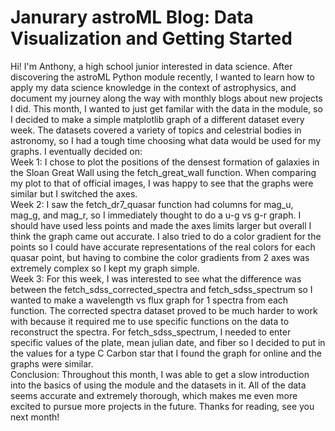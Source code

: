 # Janurary astroML Blog: Data Visualization and Getting Started
Hi! I'm Anthony, a high school junior interested in data science. After discovering the astroML Python module recently, I wanted to learn how to apply my data science knowledge in the context of astrophysics, and document my journey along the way with monthly blogs about new projects I did. This month, I wanted to just get familar with the data in the module, so I decided to make a simple matplotlib graph of a different dataset every week. The datasets covered a variety of topics and celestrial bodies in astronomy, so I had a tough time choosing what data would be used for my graphs. I eventually decided on: <br/>
Week 1: I chose to plot the positions of the densest formation of galaxies in the Sloan Great Wall using the fetch_great_wall function. When comparing my plot to that of official images, I was happy to see that the graphs were similar but I switched the axes. <br/>
Week 2: I saw the fetch_dr7_quasar function had columns for mag_u, mag_g, and mag_r, so I immediately thought to do a u-g vs g-r graph. I should have used less points and made the axes limits larger but overall I think the graph came out accurate. I also tried to do a color gradient for the points so I could have accurate representations of the real colors for each quasar point, but having to combine the color gradients from 2 axes was extremely complex so I kept my graph simple. <br/>
Week 3: For this week, I was interested to see what the difference was between the fetch_sdss_corrected_spectra and fetch_sdss_spectrum so I wanted to make a wavelength vs flux graph for 1 spectra from each function. The corrected spectra dataset proved to be much harder to work with because it required me to use specific functions on the data to reconstruct the spectra. For fetch_sdss_spectrum, I needed to enter specific values of the plate, mean julian date, and fiber so I decided to put in the values for a type C Carbon star that I found the graph for online and the graphs were similar. <br/>
Conclusion: Throughout this month, I was able to get a slow introduction into the basics of using the module and the datasets in it. All of the data seems accurate and extremely thorough, which makes me even more excited to pursue more projects in the future. Thanks for reading, see you next month!
